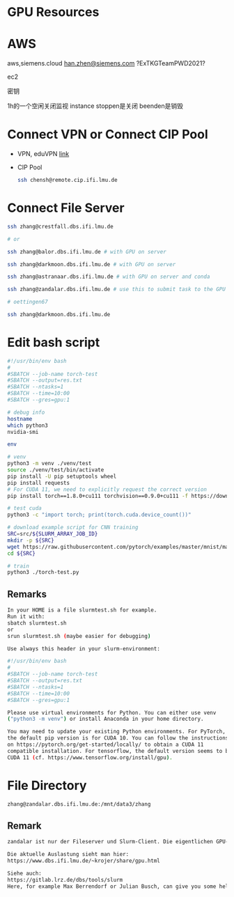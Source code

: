 # GPU Resources

# AWS

aws,siemens.cloud
[han.zhen@siemens.com](mailto:han.zhen@siemens.com)
?ExTKGTeamPWD2021?

ec2

密钥

1h的一个空闲关闭监视
instance stoppen是关闭
beenden是销毁

# Connect VPN or Connect CIP Pool

- VPN, eduVPN [link](https://doku.lrz.de/pages/viewpage.action?pageId=87425051)
- CIP Pool
    
    ```bash
    ssh chensh@remote.cip.ifi.lmu.de
    ```
    

# Connect File Server

```bash
ssh zhang@crestfall.dbs.ifi.lmu.de

# or 

ssh zhang@balor.dbs.ifi.lmu.de # with GPU on server 

ssh zhang@darkmoon.dbs.ifi.lmu.de # with GPU on server 

ssh zhang@astranaar.dbs.ifi.lmu.de # with GPU on server and conda 

ssh zhang@zandalar.dbs.ifi.lmu.de # use this to submit task to the GPU cluster 

# oettingen67

ssh zhang@darkmoon.dbs.ifi.lmu.de
```

# Edit bash script

```bash
#!/usr/bin/env bash
#
#SBATCH --job-name torch-test
#SBATCH --output=res.txt
#SBATCH --ntasks=1
#SBATCH --time=10:00
#SBATCH --gres=gpu:1

# debug info
hostname
which python3
nvidia-smi

env

# venv
python3 -m venv ./venv/test
source ./venv/test/bin/activate
pip install -U pip setuptools wheel
pip install requests
# For CUDA 11, we need to explicitly request the correct version
pip install torch==1.8.0+cu111 torchvision==0.9.0+cu111 -f https://download.pytorch.org/whl/torch_stable.html

# test cuda
python3 -c "import torch; print(torch.cuda.device_count())"

# download example script for CNN training
SRC=src/${SLURM_ARRAY_JOB_ID}
mkdir -p ${SRC}
wget https://raw.githubusercontent.com/pytorch/examples/master/mnist/main.py -O ${SRC}/torch-test.py
cd ${SRC}

# train
python3 ./torch-test.py
```

## Remarks

```bash
In your HOME is a file slurmtest.sh for example.
Run it with:
sbatch slurmtest.sh
or
srun slurmtest.sh (maybe easier for debugging)

Use always this header in your slurm-environment:

#!/usr/bin/env bash
#
#SBATCH --job-name torch-test
#SBATCH --output=res.txt
#SBATCH --ntasks=1
#SBATCH --time=10:00
#SBATCH --gres=gpu:1
```

```bash
Please use virtual environments for Python. You can either use venv
("python3 -m venv") or install Anaconda in your home directory.

You may need to update your existing Python environments. For PyTorch,
the default pip version is for CUDA 10. You can follow the instructions
on https://pytorch.org/get-started/locally/ to obtain a CUDA 11
compatible installation. For tensorflow, the default version seems to be
CUDA 11 (cf. https://www.tensorflow.org/install/gpu).
```

# File Directory

```bash
zhang@zandalar.dbs.ifi.lmu.de:/mnt/data3/zhang 
```

## Remark

```bash
zandalar ist nur der Fileserver und Slurm-Client. Die eigentlichen GPU-Server sind "worker-1" und "worker-2", auf die man aber keinen direkten Zugriff hat.

Die aktuelle Auslastung sieht man hier:
https://www.dbs.ifi.lmu.de/~krojer/share/gpu.html

Siehe auch:
https://gitlab.lrz.de/dbs/tools/slurm
Here, for example Max Berrendorf or Julian Busch, can give you some helps and discussions. Here is also the FAQ.
```